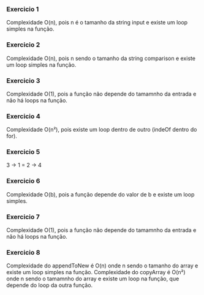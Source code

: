 ### Exercicio 1

Complexidade O(n), pois n é o tamanho da string input e existe um loop simples na função.

### Exercicio 2

Complexidade O(n), pois n sendo o tamanho da string comparison e existe um loop simples na função.

### Exercicio 3

Complexidade O(1), pois a função não depende do tamamnho da entrada e não há loops na função.

### Exercicio 4

Complexidade O(n²), pois existe um loop dentro de outro (indeOf dentro do for).

### Exercicio 5

3 -> 1 = 2 -> 4

### Exercicio 6

Complexidade O(b), pois a função depende do valor de b e existe um loop simples.

### Exercicio 7

Complexidade O(1), pois a função não depende do tamamnho da entrada e não há loops na função.

### Exercicio 8

Complexidade do appendToNew é O(n) onde n sendo o tamanho do array e existe um loop simples na função.
Complexidade do copyArray é O(n²) onde n sendo o tamamnho do array e existe um loop na função, que depende do loop da outra função.